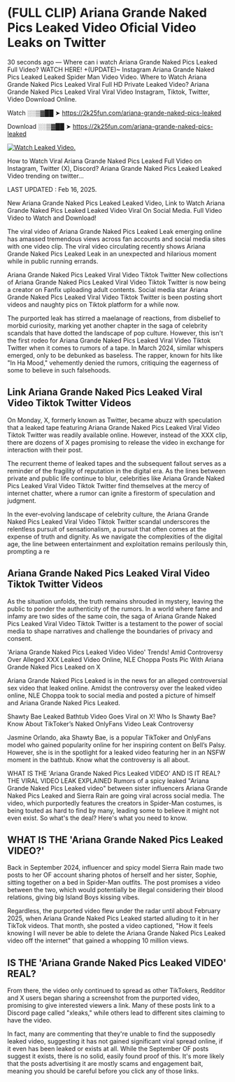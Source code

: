 # (FULL CLIP) Ariana Grande Naked Pics Leaked Video Oficial Video Leaks on Twitter

30 seconds ago — Where can i watch Ariana Grande Naked Pics Leaked Full Video? WATCH HERE! +(UPDATE)~ Instagram Ariana Grande Naked Pics Leaked Leaked Spider Man Video Video. Where to Watch Ariana Grande Naked Pics Leaked Viral Full HD Private Leaked Video? Ariana Grande Naked Pics Leaked Viral Viral Video Instagram, Tiktok, Twitter, Video Download Online.

Watch ░░▒▓██ ➤ https://2k25fun.com/ariana-grande-naked-pics-leaked

Download ░░▒▓██ ➤ https://2k25fun.com/ariana-grande-naked-pics-leaked

[![Watch Leaked Video.](https://miro.medium.com/v2/resize:fit:828/format:webp/1*cilzJN44JGOrTw9NJCrNHA.gif "Watch Leaked Video")](https://2k25fun.com/ariana-grande-naked-pics-leaked)

How to Watch Viral Ariana Grande Naked Pics Leaked Full Video on Instagram, Twitter (X), Discord? Ariana Grande Naked Pics Leaked Leaked Video trending on twitter...

LAST UPDATED : Feb 16, 2025.

New Ariana Grande Naked Pics Leaked Leaked Video, Link to Watch Ariana Grande Naked Pics Leaked Leaked Video Viral On Social Media. Full Video Video to Watch and Download!

The viral video of Ariana Grande Naked Pics Leaked Leak emerging online has amassed tremendous views across fan accounts and social media sites with one video clip. The viral video circulating recently shows Ariana Grande Naked Pics Leaked Leak in an unexpected and hilarious moment while in public running errands.

Ariana Grande Naked Pics Leaked Viral Video Tiktok Twitter New collections of Ariana Grande Naked Pics Leaked Viral Video Tiktok Twitter is now being a creator on Fanfix uploading adult contents. Social media star Ariana Grande Naked Pics Leaked Viral Video Tiktok Twitter is been posting short videos and naughty pics on Tiktok platform for a while now.

The purported leak has stirred a maelanage of reactions, from disbelief to morbid curiosity, marking yet another chapter in the saga of celebrity scandals that have dotted the landscape of pop culture. However, this isn't the first rodeo for Ariana Grande Naked Pics Leaked Viral Video Tiktok Twitter when it comes to rumors of a tape. In March 2024, similar whispers emerged, only to be debunked as baseless. The rapper, known for hits like "In Ha Mood," vehemently denied the rumors, critiquing the eagerness of some to believe in such falsehoods.

## Link Ariana Grande Naked Pics Leaked Viral Video Tiktok Twitter Videos

On Monday, X, formerly known as Twitter, became abuzz with speculation that a leaked tape featuring Ariana Grande Naked Pics Leaked Viral Video Tiktok Twitter was readily available online. However, instead of the XXX clip, there are dozens of X pages promising to release the video in exchange for interaction with their post.

The recurrent theme of leaked tapes and the subsequent fallout serves as a reminder of the fragility of reputation in the digital era. As the lines between private and public life continue to blur, celebrities like Ariana Grande Naked Pics Leaked Viral Video Tiktok Twitter find themselves at the mercy of internet chatter, where a rumor can ignite a firestorm of speculation and judgment.

In the ever-evolving landscape of celebrity culture, the Ariana Grande Naked Pics Leaked Viral Video Tiktok Twitter scandal underscores the relentless pursuit of sensationalism, a pursuit that often comes at the expense of truth and dignity. As we navigate the complexities of the digital age, the line between entertainment and exploitation remains perilously thin, prompting a re

##  Ariana Grande Naked Pics Leaked Viral Video Tiktok Twitter Videos

As the situation unfolds, the truth remains shrouded in mystery, leaving the public to ponder the authenticity of the rumors. In a world where fame and infamy are two sides of the same coin, the saga of Ariana Grande Naked Pics Leaked Viral Video Tiktok Twitter is a testament to the power of social media to shape narratives and challenge the boundaries of privacy and consent.

'Ariana Grande Naked Pics Leaked Video Video' Trends! Amid Controversy Over Alleged XXX Leaked Video Online, NLE Choppa Posts Pic With Ariana Grande Naked Pics Leaked on X

Ariana Grande Naked Pics Leaked is in the news for an alleged controversial sex video that leaked online. Amidst the controversy over the leaked video online, NLE Choppa took to social media and posted a picture of himself and Ariana Grande Naked Pics Leaked.

Shawty Bae Leaked Bathtub Video Goes Viral on X! Who Is Shawty Bae? Know About TikToker’s Naked OnlyFans Video Leak Controversy

Jasmine Orlando, aka Shawty Bae, is a popular TikToker and OnlyFans model who gained popularity online for her inspiring content on Bell’s Palsy. However, she is in the spotlight for a leaked video featuring her in an NSFW moment in the bathtub. Know what the controversy is all about.

WHAT IS THE 'Ariana Grande Naked Pics Leaked VIDEO' AND IS IT REAL? THE VIRAL VIDEO LEAK EXPLAINED Rumors of a spicy leaked "Ariana Grande Naked Pics Leaked video" between sister influencers Ariana Grande Naked Pics Leaked and Sierra Rain are going viral across social media. The video, which purportedly features the creators in Spider-Man costumes, is being touted as hard to find by many, leading some to believe it might not even exist. So what's the deal? Here's what you need to know.

## WHAT IS THE 'Ariana Grande Naked Pics Leaked VIDEO?'

Back in September 2024, influencer and spicy model Sierra Rain made two posts to her OF account sharing photos of herself and her sister, Sophie, sitting together on a bed in Spider-Man outfits. The post promises a video between the two, which would potentially be illegal considering their blood relations, giving big Island Boys kissing vibes.

Regardless, the purported video flew under the radar until about February 2025, when Ariana Grande Naked Pics Leaked started alluding to it in her TikTok videos. That month, she posted a video captioned, "How it feels knowing I will never be able to delete the Ariana Grande Naked Pics Leaked video off the internet" that gained a whopping 10 million views.

## IS THE 'Ariana Grande Naked Pics Leaked VIDEO' REAL?

From there, the video only continued to spread as other TikTokers, Redditor and X users began sharing a screenshot from the purported video, promising to give interested viewers a link. Many of these posts link to a Discord page called "xleaks," while others lead to different sites claiming to have the video.

In fact, many are commenting that they're unable to find the supposedly leaked video, suggesting it has not gained significant viral spread online, if it even has been leaked or exists at all. While the September OF posts suggest it exists, there is no solid, easily found proof of this. It's more likely that the posts advertising it are mostly scams and engagement bait, meaning you should be careful before you click any of those links.